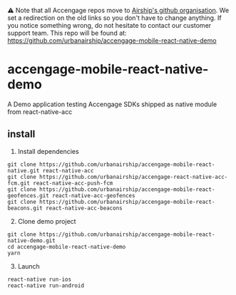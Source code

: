 :warning: Note that all Accengage repos move to [Airship's github organisation](https://github.com/urbanairship). We set a redirection on the old links so you don't have to change anything.
If you notice something wrong, do not hesitate to contact our customer support team.
This repo will be found at: https://github.com/urbanairship/accengage-mobile-react-native-demo

# accengage-mobile-react-native-demo
A Demo application testing Accengage SDKs shipped as native module from react-native-acc 

## install

1. Install dependencies
```
git clone https://github.com/urbanairship/accengage-mobile-react-native.git react-native-acc
git clone https://github.com/urbanairship/accengage-react-native-acc-fcm.git react-native-acc-push-fcm
git clone https://github.com/urbanairship/accengage-mobile-react-geofences.git react-native-acc-geofences
git clone https://github.com/urbanairship/accengage-mobile-react-beacons.git react-native-acc-beacons
```

2. Clone demo project
```
git clone https://github.com/urbanairship/accengage-mobile-react-native-demo.git
cd accengage-mobile-react-native-demo
yarn
```

3. Launch
```
react-native run-ios
react-native run-android
```
